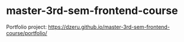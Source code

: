 # master-3rd-sem-frontend-course

Portfolio project: https://dzeru.github.io/master-3rd-sem-frontend-course/portfolio/
